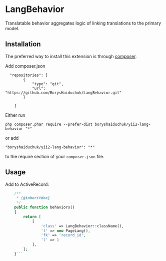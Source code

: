 LangBehavior
============
Translatable behavior aggregates logic of linking translations to the primary model.

Installation
------------

The preferred way to install this extension is through [composer](http://getcomposer.org/download/).

Add composer.json
```
  "repositories": [
        {
            "type": "git",
            "url": "https://github.com/BorysHaiduchuk/LangBehavior.git"
        }

    ]
```


Either run

```
php composer.phar require --prefer-dist boryshaiduchuk/yii2-lang-behavior "*"
```

or add

```
"boryshaiduchuk/yii2-lang-behavior": "*"
```

to the require section of your `composer.json` file.


Usage
-----

Add to ActiveRecord:
```php
    /**
     * {@inheritdoc}
     */
    public function behaviors()
    {
        return [
            [
                'class' => LangBehavior::className(),
                't' => new PageLang(),
                'fk' => 'record_id',
                'l' => 1
            ],
        ];
    }```